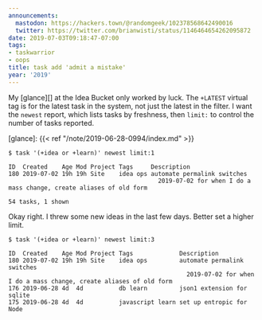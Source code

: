 ```yaml
---
announcements:
  mastodon: https://hackers.town/@randomgeek/102378568642490016
  twitter: https://twitter.com/brianwisti/status/1146464654262095872
date: 2019-07-03T09:18:47-07:00
tags:
- taskwarrior
- oops
title: task add 'admit a mistake'
year: '2019'
---
```


My [glance][] at the Idea Bucket only worked by luck. The `+LATEST` virtual tag
is for the latest task in the system, not just the latest in the filter. I want
the `newest` report, which lists tasks by freshness, then `limit:` to control
the number of tasks reported.

[glance]: {{< ref "/note/2019-06-28-0994/index.md" >}}

```
$ task '(+idea or +learn)' newest limit:1

ID  Created    Age Mod Project Tags     Description
180 2019-07-02 19h 19h Site    idea ops automate permalink switches
                                          2019-07-02 for when I do a mass change, create aliases of old form

54 tasks, 1 shown
```

Okay right. I threw some new ideas in the last few days. Better set a higher
limit.

```
$ task '(+idea or +learn)' newest limit:3

ID  Created    Age Mod Project Tags             Description
180 2019-07-02 19h 19h Site    idea ops         automate permalink switches
                                                  2019-07-02 for when I do a mass change, create aliases of old form
176 2019-06-28 4d  4d          db learn         json1 extension for sqlite
175 2019-06-28 4d  4d          javascript learn set up entropic for Node
```
